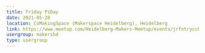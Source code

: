 ```yaml
---
title: Friday PiDay
date: 2021-05-28
location: CoMakingSpace (Makerspace Heidelberg), Heidelberg
link: https://www.meetup.com/Heidelberg-Makers-Meetup/events/jrfntrycchblc/
usergroup: makershd
type: usergroup
---
```

